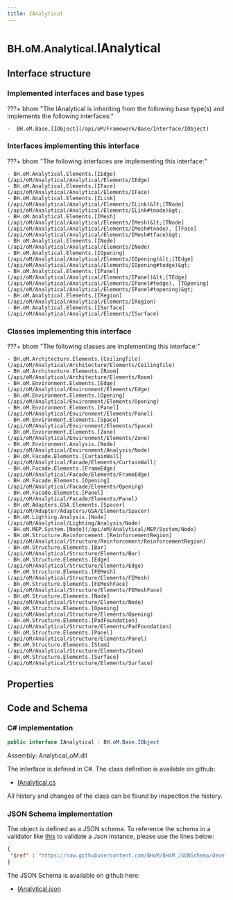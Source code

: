 ```yaml
---
title: IAnalytical
---
```


# <small>BH.oM.Analytical.</small>**IAnalytical**



## Interface structure

### Implemented interfaces and base types

???+ bhom "The IAnalytical is inheriting from the following base type(s) and implements the following interfaces:"

    -  BH.oM.Base.[IObject](/api/oM/Framework/Base/Interface/IObject)


### Interfaces implementing this interface

???+ bhom "The following interfaces are implementing this interface:"

    - BH.oM.Analytical.Elements.[IEdge](/api/oM/Analytical/Analytical/Elements/IEdge)
    - BH.oM.Analytical.Elements.[IFace](/api/oM/Analytical/Analytical/Elements/IFace)
    - BH.oM.Analytical.Elements.[ILink](/api/oM/Analytical/Analytical/Elements/ILink)&lt;[TNode](/api/oM/Analytical/Analytical/Elements/ILink#tnode)&gt;
    - BH.oM.Analytical.Elements.[IMesh](/api/oM/Analytical/Analytical/Elements/IMesh)&lt;[TNode](/api/oM/Analytical/Analytical/Elements/IMesh#tnode), [TFace](/api/oM/Analytical/Analytical/Elements/IMesh#tface)&gt;
    - BH.oM.Analytical.Elements.[INode](/api/oM/Analytical/Analytical/Elements/INode)
    - BH.oM.Analytical.Elements.[IOpening](/api/oM/Analytical/Analytical/Elements/IOpening)&lt;[TEdge](/api/oM/Analytical/Analytical/Elements/IOpening#tedge)&gt;
    - BH.oM.Analytical.Elements.[IPanel](/api/oM/Analytical/Analytical/Elements/IPanel)&lt;[TEdge](/api/oM/Analytical/Analytical/Elements/IPanel#tedge), [TOpening](/api/oM/Analytical/Analytical/Elements/IPanel#topening)&gt;
    - BH.oM.Analytical.Elements.[IRegion](/api/oM/Analytical/Analytical/Elements/IRegion)
    - BH.oM.Analytical.Elements.[ISurface](/api/oM/Analytical/Analytical/Elements/ISurface)


### Classes implementing this interface

???+ bhom "The following classes are implementing this interface:"

    - BH.oM.Architecture.Elements.[CeilingTile](/api/oM/Analytical/Architecture/Elements/CeilingTile)
    - BH.oM.Architecture.Elements.[Room](/api/oM/Analytical/Architecture/Elements/Room)
    - BH.oM.Environment.Elements.[Edge](/api/oM/Analytical/Environment/Elements/Edge)
    - BH.oM.Environment.Elements.[Opening](/api/oM/Analytical/Environment/Elements/Opening)
    - BH.oM.Environment.Elements.[Panel](/api/oM/Analytical/Environment/Elements/Panel)
    - BH.oM.Environment.Elements.[Space](/api/oM/Analytical/Environment/Elements/Space)
    - BH.oM.Environment.Elements.[Zone](/api/oM/Analytical/Environment/Elements/Zone)
    - BH.oM.Environment.Analysis.[Node](/api/oM/Analytical/Environment/Analysis/Node)
    - BH.oM.Facade.Elements.[CurtainWall](/api/oM/Analytical/Facade/Elements/CurtainWall)
    - BH.oM.Facade.Elements.[FrameEdge](/api/oM/Analytical/Facade/Elements/FrameEdge)
    - BH.oM.Facade.Elements.[Opening](/api/oM/Analytical/Facade/Elements/Opening)
    - BH.oM.Facade.Elements.[Panel](/api/oM/Analytical/Facade/Elements/Panel)
    - BH.oM.Adapters.GSA.Elements.[Spacer](/api/oM/Adapter/Adapters/GSA/Elements/Spacer)
    - BH.oM.Lighting.Analysis.[Node](/api/oM/Analytical/Lighting/Analysis/Node)
    - BH.oM.MEP.System.[Node](/api/oM/Analytical/MEP/System/Node)
    - BH.oM.Structure.Reinforcement.[ReinforcementRegion](/api/oM/Analytical/Structure/Reinforcement/ReinforcementRegion)
    - BH.oM.Structure.Elements.[Bar](/api/oM/Analytical/Structure/Elements/Bar)
    - BH.oM.Structure.Elements.[Edge](/api/oM/Analytical/Structure/Elements/Edge)
    - BH.oM.Structure.Elements.[FEMesh](/api/oM/Analytical/Structure/Elements/FEMesh)
    - BH.oM.Structure.Elements.[FEMeshFace](/api/oM/Analytical/Structure/Elements/FEMeshFace)
    - BH.oM.Structure.Elements.[Node](/api/oM/Analytical/Structure/Elements/Node)
    - BH.oM.Structure.Elements.[Opening](/api/oM/Analytical/Structure/Elements/Opening)
    - BH.oM.Structure.Elements.[PadFoundation](/api/oM/Analytical/Structure/Elements/PadFoundation)
    - BH.oM.Structure.Elements.[Panel](/api/oM/Analytical/Structure/Elements/Panel)
    - BH.oM.Structure.Elements.[Stem](/api/oM/Analytical/Structure/Elements/Stem)
    - BH.oM.Structure.Elements.[Surface](/api/oM/Analytical/Structure/Elements/Surface)


## Properties

## Code and Schema

### C# implementation

``` C# title="C#"
public interface IAnalytical : BH.oM.Base.IObject
```

Assembly: Analytical_oM.dll

The interface is defined in C#. The class definition is available on github:

- [IAnalytical.cs](https://github.com/BHoM/BHoM/blob/develop/Analytical_oM/IAnalytical.cs)

All history and changes of the class can be found by inspection the history.
### JSON Schema implementation

The object is defined as a JSON schema. To reference the schema in a validator like [this](https://www.jsonschemavalidator.net/) to validate a Json instance, please use the lines below:

``` json title="JSON Schema"
{
 "$ref" : "https://raw.githubusercontent.com/BHoM/BHoM_JSONSchema/develop/Analytical_oM/IAnalytical.json"
}
```

The JSON Schema is available on github here:

- [IAnalytical.json](https://github.com/BHoM/BHoM_JSONSchema/blob/develop/Analytical_oM/IAnalytical.json)
